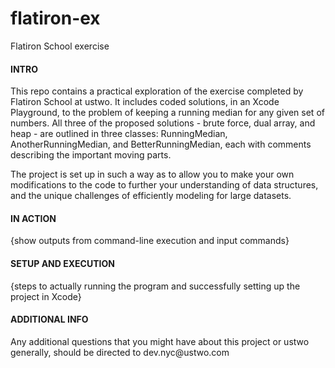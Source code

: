 # flatiron-ex
Flatiron School exercise

<h4>INTRO</h4>
This repo contains a practical exploration of the exercise completed by Flatiron School at ustwo. It includes coded solutions, in an Xcode Playground, to the problem of keeping a running median for any given set of numbers. All three of the proposed solutions - brute force, dual array, and heap - are outlined in three classes: RunningMedian, AnotherRunningMedian, and BetterRunningMedian, each with comments describing the important moving parts.

The project is set up in such a way as to allow you to make your own modifications to the code to further your understanding of data structures, and the unique challenges of efficiently modeling for large datasets.

<h4>IN ACTION</h4>
{show outputs from command-line execution and input commands}

<h4>SETUP AND EXECUTION</h4>
{steps to actually running the program and successfully setting up the project in Xcode}

<h4>ADDITIONAL INFO</h4>
Any additional questions that you might have about this project or ustwo generally, should be directed to dev.nyc@ustwo.com
